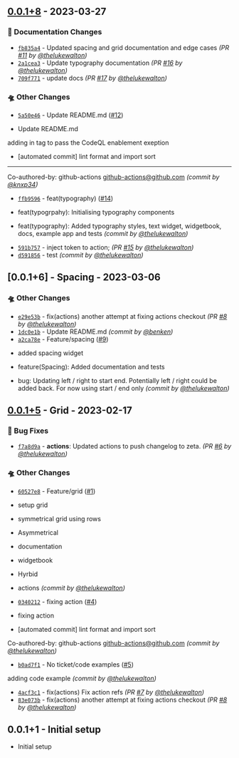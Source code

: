 ## [0.0.1+8] - 2023-03-27
### :memo: Documentation Changes
- [`fb835a4`](https://github.com/zebratechnologies/zeta-flutter/commit/fb835a43a94945989d5b0793d61894ea807bc745) - Updated spacing and grid documentation and edge cases *(PR [#11](https://github.com/zebratechnologies/zeta-flutter/pull/11) by [@thelukewalton](https://github.com/thelukewalton))*
- [`2a1cea3`](https://github.com/zebratechnologies/zeta-flutter/commit/2a1cea32d40c324cf36517cf05b5bb705d6eadb3) - Update typography documentation *(PR [#16](https://github.com/zebratechnologies/zeta-flutter/pull/16) by [@thelukewalton](https://github.com/thelukewalton))*
- [`709f771`](https://github.com/zebratechnologies/zeta-flutter/commit/709f77185be705507475d90f044f94b2908fa5bb) - update docs *(PR [#17](https://github.com/zebratechnologies/zeta-flutter/pull/17) by [@thelukewalton](https://github.com/thelukewalton))*

### :flying_saucer: Other Changes
- [`5a50e46`](https://github.com/zebratechnologies/zeta-flutter/commit/5a50e46f3500a9b186515305514839651576a444) - Update README.md ([#12](https://github.com/zebratechnologies/zeta-flutter/pull/12))

* Update README.md

adding in tag to pass the CodeQL enablement exeption

* [automated commit] lint format and import sort

---------

Co-authored-by: github-actions <github-actions@github.com> *(commit by [@knxp34](https://github.com/knxp34))*
- [`ffb9596`](https://github.com/zebratechnologies/zeta-flutter/commit/ffb9596ee04456147b87c2c35b3a08e8763bf7c2) - feat(typography) ([#14](https://github.com/zebratechnologies/zeta-flutter/pull/14))

* feat(typogrpahy): Initialising typography components

* feat(typography): Added typography styles, text widget, widgetbook, docs, example app and tests *(commit by [@thelukewalton](https://github.com/thelukewalton))*
- [`591b757`](https://github.com/zebratechnologies/zeta-flutter/commit/591b7572ebf85da7510a8b6a3f9f8451dc93535a) - inject token to action; *(PR [#15](https://github.com/zebratechnologies/zeta-flutter/pull/15) by [@thelukewalton](https://github.com/thelukewalton))*
- [`d591856`](https://github.com/zebratechnologies/zeta-flutter/commit/d59185680879bf2f938c4f2a6bd2328f29a3ddd2) - test *(commit by [@thelukewalton](https://github.com/thelukewalton))*


## [0.0.1+6] - Spacing - 2023-03-06

### :flying_saucer: Other Changes

- [`e29e53b`](https://github.com/zebratechnologies/zeta-flutter/commit/e29e53ba132cd155f2d40f4cfa6f6c3060558b4e) - fix(actions) another attempt at fixing actions checkout _(PR [#8](https://github.com/zebratechnologies/zeta-flutter/pull/8) by [@thelukewalton](https://github.com/thelukewalton))_
- [`1dc0e1b`](https://github.com/zebratechnologies/zeta-flutter/commit/1dc0e1b64cb870685110516c5159b20fb903f2c3) - Update README.md _(commit by [@benken](https://github.com/benken))_
- [`a2ca78e`](https://github.com/zebratechnologies/zeta-flutter/commit/a2ca78e863405f70b8199a889be3bc4f9c61ab1a) - Feature/spacing ([#9](https://github.com/zebratechnologies/zeta-flutter/pull/9))

* added spacing widget

* feature(Spacing): Added documentation and tests

* bug: Updating left / right to start end. Potentially left / right could be added back. For now using start / end only _(commit by [@thelukewalton](https://github.com/thelukewalton))_

## [0.0.1+5] - Grid - 2023-02-17

### :bug: Bug Fixes

- [`f7a8d9a`](https://github.com/zebratechnologies/zeta-flutter/commit/f7a8d9a2ba078bf08fe80de07f6e9c871af9e451) - **actions**: Updated actions to push changelog to zeta. _(PR [#6](https://github.com/zebratechnologies/zeta-flutter/pull/6) by [@thelukewalton](https://github.com/thelukewalton))_

### :flying_saucer: Other Changes

- [`60527e8`](https://github.com/zebratechnologies/zeta-flutter/commit/60527e86da15b4a804990c7e67bae5c46d25dc7f) - Feature/grid ([#1](https://github.com/zebratechnologies/zeta-flutter/pull/1))

* setup grid

* symmetrical grid using rows

* Asymmetrical

* documentation

* widgetbook

* Hyrbid

* actions _(commit by [@thelukewalton](https://github.com/thelukewalton))_

- [`0340212`](https://github.com/zebratechnologies/zeta-flutter/commit/0340212963606fbe755aa94cbb98d38d663a5854) - fixing action ([#4](https://github.com/zebratechnologies/zeta-flutter/pull/4))

* fixing action

* [automated commit] lint format and import sort

Co-authored-by: github-actions <github-actions@github.com> _(commit by [@thelukewalton](https://github.com/thelukewalton))_

- [`b0ad7f1`](https://github.com/zebratechnologies/zeta-flutter/commit/b0ad7f12b8b583fb928d225ce9d1c1f3244046e5) - No ticket/code examples ([#5](https://github.com/zebratechnologies/zeta-flutter/pull/5))

adding code example _(commit by [@thelukewalton](https://github.com/thelukewalton))_

- [`4acf3c1`](https://github.com/zebratechnologies/zeta-flutter/commit/4acf3c1134b6c8d17827d8e2c665250d6f6ead1d) - fix(actions) Fix action refs _(PR [#7](https://github.com/zebratechnologies/zeta-flutter/pull/7) by [@thelukewalton](https://github.com/thelukewalton))_
- [`83e073b`](https://github.com/zebratechnologies/zeta-flutter/commit/83e073b16808d89373a74dba35172bb7a978e765) - fix(actions) another attempt at fixing actions checkout _(PR [#8](https://github.com/zebratechnologies/zeta-flutter/pull/8) by [@thelukewalton](https://github.com/thelukewalton))_

## 0.0.1+1 - Initial setup

- Initial setup

[0.0.1+5]: https://github.com/zebratechnologies/zeta-flutter/compare/0.0.1+1...0.0.1+5

[0.0.1+8]: https://github.com/zebratechnologies/zeta-flutter/compare/0.0.1+6...0.0.1+8
